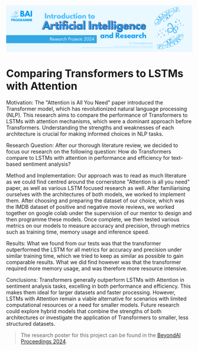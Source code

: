 ![BeyondAI Banner for Research Projects](../BeyondAI_Banner_Research_Projects_2024.png)

# Comparing Transformers to LSTMs with Attention

Motivation:
The "Attention is All You Need" paper introduced the Transformer model, which has revolutionized natural language processing (NLP). This research aims to compare the performance of Transformers to LSTMs with attention mechanisms, which were a dominant approach before Transformers. Understanding the strengths and weaknesses of each architecture is crucial for making informed choices in NLP tasks.

Research Question:
After our thorough literature review, we decided to focus our research on the following question: How do Transformers compare to LSTMs with attention in performance and efficiency for text-based sentiment analysis?

Method and Implementation:
Our approach was to read as much literature as we could find centred around the cornerstone "Attention is all you need" paper, as well as various LSTM focused research as well. After familiarising ourselves with the architectures of both models, we worked to implement them. After choosing and preparing the dataset of our choice, which was the IMDB dataset of positive and negative movie reviews, we worked together on google colab under the supervision of our mentor to design and then programme these models. Once complete, we then tested various metrics on our models to measure accuracy and precision, through metrics such as training time, memory usage and inference speed.

Results:
What we found from our tests was that the transformer outperformed the LSTM for all metrics for accuracy and precision under similar training time, which we tried to keep as similar as possible to gain comparable results. What we did find however was that the transformer required more memory usage, and was therefore more resource intensive. 

Conclusions:
Transformers generally outperform LSTMs with Attention in sentiment analysis tasks, excelling in both performance and efficiency. This makes them ideal for larger datasets and faster processing. However, LSTMs with Attention remain a viable alternative for scenarios with limited computational resources or a need for smaller models. Future research could explore hybrid models that combine the strengths of both architectures or investigate the application of Transformers to smaller, less structured datasets.

> The research poster for this project can be found in the [BeyondAI Proceedings 2024](https://thinkingbeyond.education/beyondai_proceedings_2024/).

